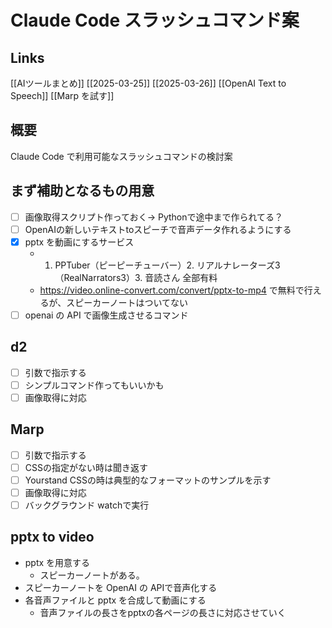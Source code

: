 # Claude Code スラッシュコマンド案

## Links

[[AIツールまとめ]] 
[[2025-03-25]]
[[2025-03-26]]
[[OpenAI Text to Speech]]
[[Marp を試す]]

## 概要

Claude Code で利用可能なスラッシュコマンドの検討案

##  まず補助となるもの用意

- [ ] 画像取得スクリプト作っておく→ Pythonで途中まで作られてる？
- [ ] OpenAIの新しいテキストtoスピーチで音声データ作れるようにする
- [x] pptx を動画にするサービス
	- 1. PPTuber（ピーピーチューバー）2. リアルナレーターズ3（RealNarrators3）3. 音読さん 全部有料
	- https://video.online-convert.com/convert/pptx-to-mp4 で無料で行えるが、スピーカーノートはついてない
- [ ] openai の API で画像生成させるコマンド

## d2

- [ ] 引数で指示する
- [ ] シンプルコマンド作ってもいいかも
- [ ] 画像取得に対応

## Marp

- [ ] 引数で指示する
- [ ] CSSの指定がない時は聞き返す
- [ ] Yourstand CSSの時は典型的なフォーマットのサンプルを示す
- [ ] 画像取得に対応
- [ ] バックグラウンド watchで実行

## pptx to video

- pptx を用意する
	- スピーカーノートがある。
- スピーカーノートを OpenAI の APIで音声化する
- 各音声ファイルと pptx を合成して動画にする
	- 音声ファイルの長さをpptxの各ページの長さに対応させていく
